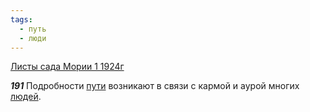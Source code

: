 ```yaml
---
tags:
  - путь
  - люди
---
```


[Листы сада Мории 1 1924г](https://127.0.0.1:4002/agni/1924)

___191___
Подробности [пути](../../../tags/#путь) возникают в связи с кармой и аурой многих [людей](../../../tags/#люди).   

